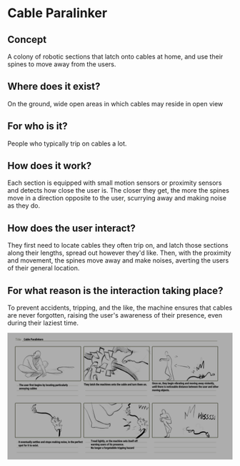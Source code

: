 
# Cable Paralinker
## Concept
A colony of robotic sections that latch onto cables at home, and use their spines to move away from the users.

## Where does it exist? 
On the ground, wide open areas in which cables may reside in open view

## For who is it?
People who typically trip on cables a lot.

## How does it work?
Each section is equipped with small motion sensors or proximity sensors and detects how close the user is. The closer they get, the more the spines move in a direction opposite to the user, scurrying away and making noise as they do. 

## How does the user interact? 
They first need to locate cables they often trip on, and latch those sections along their lengths, spread out however they'd like. Then, with the proximity and movement, the spines move away and make noises, averting the users of their general location. 

## For what reason is the interaction taking place?
To prevent accidents, tripping, and the like, the machine ensures that cables are never forgotten, raising the user's awareness of their presence, even during their laziest time. 

![Cable Paralinkers](img/Cable%20paralinkers.png)